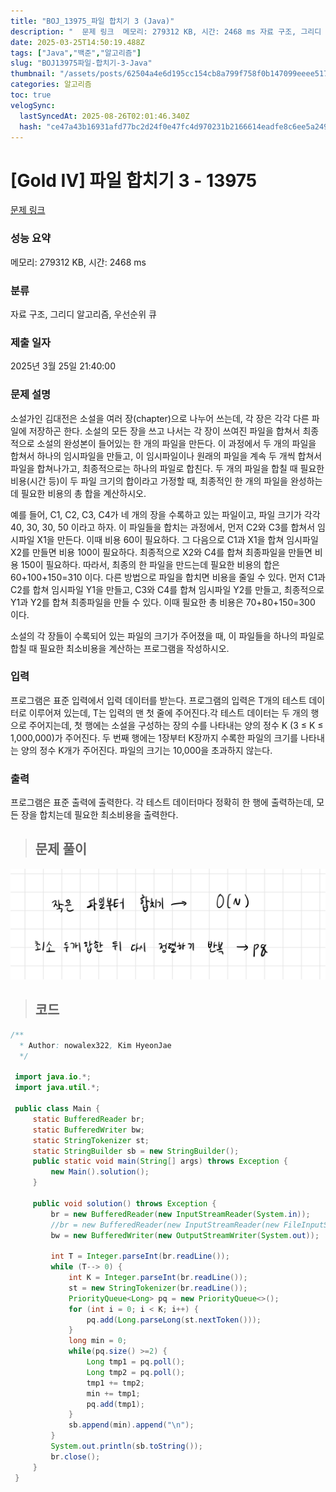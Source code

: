 ```yaml
---
title: "BOJ_13975_파일 합치기 3 (Java)"
description: "  문제 링크  메모리: 279312 KB, 시간: 2468 ms 자료 구조, 그리디 알고리즘, 우선순위 큐 2025년 3월 25일 21:40:00 import java.io.; import java.util.; public class Main {     static "
date: 2025-03-25T14:50:19.488Z
tags: ["Java","백준","알고리즘"]
slug: "BOJ13975파일-합치기-3-Java"
thumbnail: "/assets/posts/62504a4e6d195cc154cb8a799f758f0b147099eeee517b0ff78ce040e82aa07e.png"
categories: 알고리즘
toc: true
velogSync:
  lastSyncedAt: 2025-08-26T02:01:46.340Z
  hash: "ce47a43b16931afd77bc2d24f0e47fc4d970231b2166614eadfe8c6ee5a2495b"
---
```


# [Gold IV] 파일 합치기 3 - 13975 
 
 [문제 링크](https://www.acmicpc.net/problem/13975) 
 
 ### 성능 요약
 
 메모리: 279312 KB, 시간: 2468 ms
 
 ### 분류
 
 자료 구조, 그리디 알고리즘, 우선순위 큐
 
 ### 제출 일자
 
 2025년 3월 25일 21:40:00
 
 ### 문제 설명
 
 <p>소설가인 김대전은 소설을 여러 장(chapter)으로 나누어 쓰는데, 각 장은 각각 다른 파일에 저장하곤 한다. 소설의 모든 장을 쓰고 나서는 각 장이 쓰여진 파일을 합쳐서 최종적으로 소설의 완성본이 들어있는 한 개의 파일을 만든다. 이 과정에서 두 개의 파일을 합쳐서 하나의 임시파일을 만들고, 이 임시파일이나 원래의 파일을 계속 두 개씩 합쳐서 파일을 합쳐나가고, 최종적으로는 하나의 파일로 합친다. 두 개의 파일을 합칠 때 필요한 비용(시간 등)이 두 파일 크기의 합이라고 가정할 때, 최종적인 한 개의 파일을 완성하는데 필요한 비용의 총 합을 계산하시오.</p>
 
 <p>예를 들어, C1, C2, C3, C4가 네 개의 장을 수록하고 있는 파일이고, 파일 크기가 각각 40, 30, 30, 50 이라고 하자. 이 파일들을 합치는 과정에서, 먼저 C2와 C3를 합쳐서 임시파일 X1을 만든다. 이때 비용 60이 필요하다. 그 다음으로 C1과 X1을 합쳐 임시파일 X2를 만들면 비용 100이 필요하다. 최종적으로 X2와 C4를 합쳐 최종파일을 만들면 비용 150이 필요하다. 따라서, 최종의 한 파일을 만드는데 필요한 비용의 합은 60+100+150=310 이다. 다른 방법으로 파일을 합치면 비용을 줄일 수 있다. 먼저 C1과 C2를 합쳐 임시파일 Y1을 만들고, C3와 C4를 합쳐 임시파일 Y2를 만들고, 최종적으로 Y1과 Y2를 합쳐 최종파일을 만들 수 있다. 이때 필요한 총 비용은 70+80+150=300 이다.</p>
 
 <p>소설의 각 장들이 수록되어 있는 파일의 크기가 주어졌을 때, 이 파일들을 하나의 파일로 합칠 때 필요한 최소비용을 계산하는 프로그램을 작성하시오.</p>

 ### 입력 
 
  <p>프로그램은 표준 입력에서 입력 데이터를 받는다. 프로그램의 입력은 T개의 테스트 데이터로 이루어져 있는데, T는 입력의 맨 첫 줄에 주어진다.각 테스트 데이터는 두 개의 행으로 주어지는데, 첫 행에는 소설을 구성하는 장의 수를 나타내는 양의 정수 K (3 ≤ K ≤ 1,000,000)가 주어진다. 두 번째 행에는 1장부터 K장까지 수록한 파일의 크기를 나타내는 양의 정수 K개가 주어진다. 파일의 크기는 10,000을 초과하지 않는다.</p>

 ### 출력 
 
  <p>프로그램은 표준 출력에 출력한다. 각 테스트 데이터마다 정확히 한 행에 출력하는데, 모든 장을 합치는데 필요한 최소비용을 출력한다.</p>

> ## 문제 풀이

![](/assets/posts/62504a4e6d195cc154cb8a799f758f0b147099eeee517b0ff78ce040e82aa07e.png)

> ## 코드

```java
/**
  * Author: nowalex322, Kim HyeonJae
  */
 
 import java.io.*;
 import java.util.*;
 
 public class Main {
     static BufferedReader br;
     static BufferedWriter bw;
     static StringTokenizer st;
     static StringBuilder sb = new StringBuilder();
     public static void main(String[] args) throws Exception {
         new Main().solution();
     }
 
     public void solution() throws Exception {
         br = new BufferedReader(new InputStreamReader(System.in));
         //br = new BufferedReader(new InputStreamReader(new FileInputStream("src/main/java/BOJ_13975_파일합치기3/input.txt")));
         bw = new BufferedWriter(new OutputStreamWriter(System.out));
 
         int T = Integer.parseInt(br.readLine());
         while (T--> 0) {
             int K = Integer.parseInt(br.readLine());
             st = new StringTokenizer(br.readLine());
             PriorityQueue<Long> pq = new PriorityQueue<>();
             for (int i = 0; i < K; i++) {
                 pq.add(Long.parseLong(st.nextToken()));
             }
             long min = 0;
             while(pq.size() >=2) {
                 Long tmp1 = pq.poll();
                 Long tmp2 = pq.poll();
                 tmp1 += tmp2;
                 min += tmp1;
                 pq.add(tmp1);
             }
             sb.append(min).append("\n");
         }
         System.out.println(sb.toString());
         br.close();
     }
 }
```